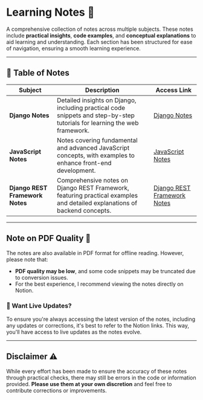 # Learning Notes 📘

A comprehensive collection of notes across multiple subjects. These notes include **practical insights**, **code examples**, and **conceptual explanations** to aid learning and understanding. Each section has been structured for ease of navigation, ensuring a smooth learning experience.

---

## 📑 Table of Notes

| **Subject**                       | **Description**                                                                                                         | **Access Link**                                                                                                              |
|----------------------------------- | ----------------------------------------------------------------------------------------------------------------------- | ---------------------------------------------------------------------------------------------------------------------------- |
| **Django Notes**               | Detailed insights on Django, including practical code snippets and step-by-step tutorials for learning the web framework. | [Django Notes](https://www.notion.so/Django-fffa69a1e0b781679fb1c42c3107abd2?pvs=4)                                          |
| **JavaScript Notes**            | Notes covering fundamental and advanced JavaScript concepts, with examples to enhance front-end development.     | [JavaScript Notes](https://www.notion.so/Java-Script-fffa69a1e0b781e993a9ea6c66c83607?pvs=4)                                 |
| **Django REST Framework Notes** | Comprehensive notes on Django REST Framework, featuring practical examples and detailed explanations of backend concepts. | [Django REST Framework Notes](https://www.notion.so/Django-REST-Framework-fffa69a1e0b78152ac74f9e0ac66e7b5?pvs=4)            |

---
## Note on PDF Quality 📄

The notes are also available in PDF format for offline reading. However, please note that:
- **PDF quality may be low**, and some code snippets may be truncated due to conversion issues.
- For the best experience, I recommend viewing the notes directly on Notion.

### 📡 Want Live Updates?
To ensure you're always accessing the latest version of the notes, including any updates or corrections, it's best to refer to the Notion links. This way, you'll have access to live updates as the notes evolve.

---

## Disclaimer ⚠️

While every effort has been made to ensure the accuracy of these notes through practical checks, there may still be errors in the code or information provided. **Please use them at your own discretion** and feel free to contribute corrections or improvements.
